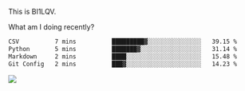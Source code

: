 This is BI1LQV.

What am I doing recently?

<!--START_SECTION:waka-->

```txt
CSV          7 mins          █████████▓░░░░░░░░░░░░░░░   39.15 %
Python       5 mins          ███████▓░░░░░░░░░░░░░░░░░   31.14 %
Markdown     2 mins          ████░░░░░░░░░░░░░░░░░░░░░   15.48 %
Git Config   2 mins          ███▓░░░░░░░░░░░░░░░░░░░░░   14.23 %
```

<!--END_SECTION:waka-->

<img src="https://github-readme-stats.vercel.app/api?username=bi1lqv&show_icons=true&count_private=true">

